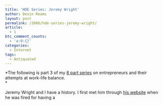 ```yaml
---
title: 'HDE Series: Jeremy Wright'
author: Devin Reams
layout: post
permalink: /2006/hde-series-jeremy-wright/
article:
  - 1
btc_comment_counts:
  - 'a:0:{}'
categories:
  - Internet
tags:
  - Antiquated
---
```

*The following is part 3 of my [8 part series][1] on entrepreneurs and their attempts at work-life balance.  
*

Jeremy Wright and I have a history. I first met him through [his website][2] when he was fired for having a

 [1]: http://devinreams.com/articles/
 [2]: http://www.ensight.org/